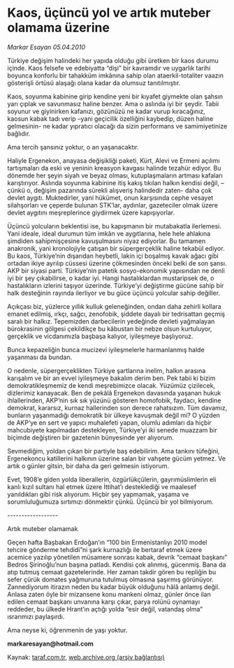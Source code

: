 # Kaos, üçüncü yol ve artık muteber olamama üzerine

*Markar Esayan 05.04.2010*

<div class="yazi"><p>Türkiye değişim halindeki her yapıda olduğu gibi üretken bir kaos durumu içinde. Kaos felsefe ve edebiyatta “dişi” bir kavramdır ve uygarlık tarihi boyunca konforlu bir tahakküm imkânına sahip olan ataerkil-totaliter vaazın gösterişli örtüsü alaşağı olana kadar da olumsuz tanıtılmıştır.</p>
<p>Kaos, soyunma kabinine girip kendine yeni bir kıyafet giymekte olan şahsın yarı çıplak ve savunmasız haline benzer. Ama o aslında iyi bir şeydir. Tabii soyunur ve giyinirken kafanızı, gözünüzü ne kadar vurup kıracağınız, kaosun kabak tadı verip –yani geçicilik özelliğini kaybedip, düzen haline gelmesinin- ne kadar yıpratıcı olacağı da sizin performans ve samimiyetinize bağlıdır. </p>
<p>Ama tercih şansınız yoktur, o an yaşanacaktır.</p>
<p>Haliyle Ergenekon, anayasa değişikliği paketi, Kürt, Alevi ve Ermeni açılımı tartışmaları da eski ve yeninin kreasyon kavgası halinde tezahür ediyor. Bu dönemde her şeyin siyah ve beyaz olması, kutuplaşmaların artması kafaları karıştırıyor. Aslında soyunma kabinine itiş kakış tıkılan halkın kendisi değil, –çünkü o, değişim pazarında sürekli alışveriş halindedir zaten- daha çok devlet aygıtı. Muktedirler, yani hükümet, onun karşısında cephe vesayet silahşorları ve çeperde bulunan STK’lar, aydınlar, gazeteciler olmak üzere devlet aygıtını meşreplerince giydirmek üzere kapışıyorlar.</p>
<p>Üçüncü yolcuların beklentisi ise, bu kapışmanın bir mutabakatla ilerlemesi. Yani ideale, ideal durumun tüm imkân ve aygıtlarına, hele hele ahlakına şimdiden sahipmişçesine kavuşulmasını niyaz ediyorlar. Bu tamamen anakronik, yani kronolojiyle çatışan bir süpergerçeklik haline tekabül ediyor. Bu kaos, Türkiye’nin dışarıdan heybetli, lakin içi boşalmış kavak ağacı gibi ortadan ikiye ayrılıp cüssesi üzerine çökmesinden önceki belki de son şansı. AKP bir siyasi parti. Türkiye’nin patetik sosyo-ekonomik yapısından ne denli iyi bir şey çıkabilirse, o kadar iyi. Hangi hastalıklardan mustaripsek de, o hastalıkların izlerini taşıyor üzerinde. Türkiye’yi değiştirme gücüne sahip bir halk desteğinin rayında ilerliyor ve bu güce üçüncü yolcular sahip değiller.</p>
<p>Açıkçası biz, yüzlerce yıllık kulluk geleneğinden, ondan daha zehirli kollara emanet edilmiş, ırkçı, sağcı, zenofobik, şiddete dayalı bir tedrisattan geçmiş saralı bir halkız. Tepemizden darbecilerin yedeğinde devleti yağmalayan bürokrasinin gölgesi çekildikçe bu kâbustan bir nebze olsun kurtuluyor, gerçeklik ve vicdanımızla başbaşa kalıyor, iyileşmeye başlıyoruz.</p>
<p>Bunca kepazeliğin bunca mucizevi iyileşmelerle harmanlanmış halde yaşanması da bundan.</p>
<p>O nedenle, süpergerçeklikten Türkiye şartlarına inelim, halkın arasına karışalım ve bir an evvel iyileşmeye bakalım derim ben. Pek tabii ki bizim demokratikleşmemiz de kendi meşrebimizce olacak. Yüzümüz çizilecek, dizlerimiz kanayacak. Ben de pekâlâ Ergenekon davasında yaşanan hukuk ihlallerinden, AKP’nin sık sık yüzünü gösteren homofobik, faydacı, kendine demokrat, kararsız, kurnaz hallerinden son derece rahatsızım. Tüm davamız, bunların yaşanmadığı demokratik bir ülkeye kavuşmak değil mi? O yüzden de AKP’ye en sert ve yapıcı muhalefeti yapan, olumlu adımları da hiçbir mahcubiyete kapılmadan destekleyen, Türkiye’yi iki senede muazzam bir biçimde değiştiren bir gazetenin bünyesinde yer alıyorum. </p>
<p>Sevmediğim, yoldan çıkan bir partiyle baş edebilirim. Ama tankını tüfeğini, Ergenekoncu katillerini halkının üzerine salan bir vahşete gücüm yetmez. Ve artık o günler gitsin, bir daha da geri gelmesin istiyorum.</p>
<p>Evet, 1908’e giden yolda liberallerin, özgürlükçülerin, gayrımüslimlerin eli kanlı kızıl sultanı hal etmek üzere İttihat’ı desteklediği ve maalesef yanıldıkları gibi risk alıyorum. Hiçbir şey yapmamak, yaşama ve sorumluluğumuza sırtımızı dönmektir çünkü. Üçüncü bir yol bilmiyorum.</p>
<p>------------------</p>

Artık muteber olamamak

<p>Geçen hafta Başbakan Erdoğan’ın “100 bin Ermenistanlıyı 2010 model tehcire gönderme tehdidi”ni şark kurnazlığı ile bertaraf etmek üzere acemice yazılıp yönetilen müsamere sonrası kabak, devrik “cemaat başkanı” Bedros Şirinoğlu’nun başına patladı. Kendisi çok alınmış, gücenmiş. Bana da atıp tutmuş cemaat gazetelerinde. Her zaman takdir gören bu repliğin bu sefer çürük domates yağmuruna tutulmuş olmasına şaşırmış görünüyor. Zannediyorum itirazın neden bu kadar büyük olduğunu hâlâ anlamış değil. Anlasa zaten öyle bir mizansene konu mankeni olmaz, günler önce ilan edilen cemaat başkanı unvanına karşı çıkar, parya rolünü oynamayı reddeder, bu ülkede Hrant’ın açtığı yolda “esir değil, vatandaş olma” ısrarımızı paylaşırdı.</p>
<p>Ama neyse ki, öğrenmenin de yaşı yoktur.</p>
<p><b>markaresayan@hotmail.com</b></p></div>

Kaynak: [taraf.com.tr](http://www.taraf.com.tr:80/makale/10759.htm), [web.archive.org (arşiv bağlantısı)](http://web.archive.org/web/20100409011307/http://www.taraf.com.tr:80/makale/10759.htm)

